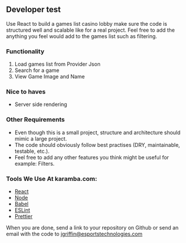 ## Developer test

Use React to build a games list casino lobby make sure the code is structured
well and scalable like for a real project. Feel free to add the anything you
feel would add to the games list such as filtering.

### Functionality
1. Load games list from Provider Json
1. Search for a game
1. View Game Image and Name

### Nice to haves
- Server side rendering

### Other Requirements
* Even though this is a small project, structure and architecture should mimic a large project.
* The code should obviously follow best practises (DRY, maintainable, testable, etc.).
* Feel free to add any other features you think might be useful for example: Filters.

### Tools We Use At karamba.com:
* [React](https://reactjs.org/)
* [Node](https://nodejs.org)
* [Babel](https://babeljs.io)
* [ESLint](http://eslint.org)
* [Prettier](https://prettier.io/)

When you are done, send a link to your repository on Github or send an email with the code to jgriffin@esportstechnologies.com
